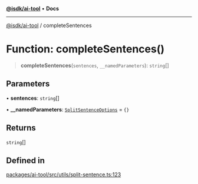 [**@isdk/ai-tool**](../README.md) • **Docs**

***

[@isdk/ai-tool](../globals.md) / completeSentences

# Function: completeSentences()

> **completeSentences**(`sentences`, `__namedParameters`): `string`[]

## Parameters

• **sentences**: `string`[]

• **\_\_namedParameters**: [`SplitSentenceOptions`](../interfaces/SplitSentenceOptions.md) = `{}`

## Returns

`string`[]

## Defined in

[packages/ai-tool/src/utils/split-sentence.ts:123](https://github.com/isdk/ai-tool.js/blob/b0813174e9b350ae47231f8e5f885150313123b0/src/utils/split-sentence.ts#L123)
